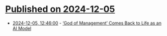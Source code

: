 # [Published on 2024-12-05](index.md)

* [2024-12-05, 12:46:00](https://soylentnews.org/article.pl?sid=24/12/04/0359231&from=rss) - [‘God of Management’ Comes Back to Life as an AI Model](https://soylentnews.org/article.pl?sid=24/12/04/0359231&from=rss)
